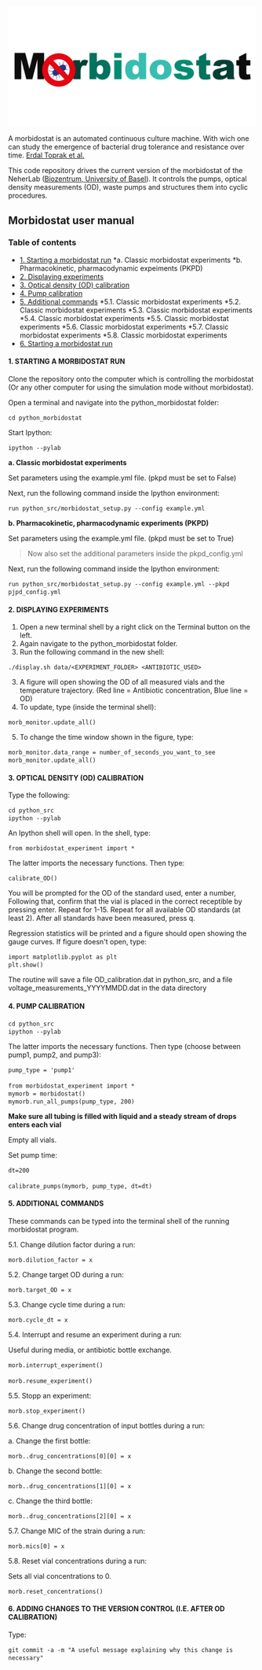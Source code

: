 <p align="center"><img src="misc/Element 2.png" alt="Morbidostat" width="600"></p>

A morbidostat is an automated continuous culture machine. With wich one can study the emergence of bacterial drug tolerance and resistance over time. [Erdal Toprak et al.](https://www.ncbi.nlm.nih.gov/pmc/articles/PMC3708598/)

This code repository drives the current version of the morbidostat of the NeherLab ([Biozentrum, University of Basel](https://www.biozentrum.unibas.ch/research/research-groups/research-groups-a-z/overview/unit/research-group-richard-neher)). It controls the pumps, optical density measurements (OD), waste pumps and structures them into cyclic procedures.

## Morbidostat user manual

### Table of contents
* [1. Starting a morbidostat run](#1-starting-a-morbidostat-run)
    *a. Classic morbidostat experiments
    *b. Pharmacokinetic, pharmacodynamic expeiments (PKPD)
* [2. Displaying experiments](#2-displaying-experiments)
* [3. Optical density (OD) calibration](#3-optical-density-od-calibration)
* [4. Pump calibration](#4-pump-calibration)
* [5. Additional commands](#5-additional-commands)
    *5.1. Classic morbidostat experiments
    *5.2. Classic morbidostat experiments
    *5.3. Classic morbidostat experiments
    *5.4. Classic morbidostat experiments
    *5.5. Classic morbidostat experiments
    *5.6. Classic morbidostat experiments
    *5.7. Classic morbidostat experiments
    *5.8. Classic morbidostat experiments
* [6. Starting a morbidostat run](#6-adding-changes-to-the-version-control-ie-after-od-calibration)


#### 1. STARTING A MORBIDOSTAT RUN

Clone the repository onto the computer which is controlling the morbidostat (Or any other computer for using the simulation mode without morbidostat).

Open a terminal and navigate into the python_morbidostat folder:
```
cd python_morbidostat
```

Start Ipython:
```
ipython --pylab
```

**a. Classic morbidostat experiments**

Set parameters using the example.yml file. (pkpd must be set to False)

Next, run the following command inside the Ipython environment:
```
run python_src/morbidostat_setup.py --config example.yml
```

**b. Pharmacokinetic, pharmacodynamic experiments (PKPD)**

Set parameters using the example.yml file. (pkpd must be set to True)

> Now also set the additional parameters inside the pkpd_config.yml

Next, run the following command inside the Ipython environment:
```
run python_src/morbidostat_setup.py --config example.yml --pkpd pjpd_config.yml
```

#### 2. DISPLAYING EXPERIMENTS

1. Open a new terminal shell by a right click on the Terminal button on the left.
2. Again navigate to the python_morbidostat folder.
2. Run the following command in the new shell:
```
./display.sh data/<EXPERIMENT_FOLDER> <ANTIBIOTIC_USED>
```
3. A figure will open showing the OD of all measured vials and the temperature trajectory. (Red line = Antibiotic concentration, Blue line = OD)
4. To update, type (inside the terminal shell):
```
morb_monitor.update_all()
```
5. To change the time window shown in the figure, type:
```
morb_monitor.data_range = number_of_seconds_you_want_to_see
morb_monitor.update_all()
```
#### 3. OPTICAL DENSITY (OD) CALIBRATION

Type the following:
```
cd python_src
ipython --pylab
```

An Ipython shell will open.
In the shell, type:
```
from morbidostat_experiment import *
```
The latter imports the necessary functions.
Then type:
```
calibrate_OD()
```
You will be prompted for the OD of the standard used, enter a number,
Following that, confirm that the vial is placed in the correct receptible by pressing enter.
Repeat for 1-15.
Repeat for all available OD standards (at least 2).
After all standards have been measured, press q.

Regression statistics will be printed and a figure should open showing the gauge curves.
If figure doesn't open, type:
```
import matplotlib.pyplot as plt
plt.show()
```
The routine will save a file OD_calibration.dat in python_src,
and a file voltage_measurements_YYYYMMDD.dat in the data directory

#### 4. PUMP CALIBRATION
```
cd python_src
ipython --pylab
```

The latter imports the necessary functions.
Then type (choose between pump1, pump2, and pump3):
```
pump_type = 'pump1'

from morbidostat_experiment import *
mymorb = morbidostat()
mymorb.run_all_pumps(pump_type, 200)
```
**Make sure all tubing is filled with liquid and a steady stream of drops enters each vial**

Empty all vials.

Set pump time:
```
dt=200

calibrate_pumps(mymorb, pump_type, dt=dt)
```
#### 5. ADDITIONAL COMMANDS
These commands can be typed into the terminal shell of the running morbidostat program.

5.1. Change dilution factor during a run:
```
morb.dilution_factor = x
```

5.2. Change target OD during a run:
```
morb.target_OD = x
```

5.3. Change cycle time during a run:
```
morb.cycle_dt = x
```

5.4. Interrupt and resume an experiment during a run:

Useful during media, or antibiotic bottle exchange.

```
morb.interrupt_experiment()

morb.resume_experiment()
```

5.5. Stopp an experiment:
```
morb.stop_experiment()
```

5.6. Change drug concentration of input bottles during a run:

a. Change the first bottle:
```
morb..drug_concentrations[0][0] = x
```

b. Change the second bottle:
```
morb..drug_concentrations[1][0] = x
```

c. Change the third bottle:
```
morb..drug_concentrations[2][0] = x
```

5.7. Change MIC of the strain during a run:
```
morb.mics[0] = x
```

5.8. Reset vial concentrations during a run:

Sets all vial concentrations to 0.

```
morb.reset_concentrations()
```

#### 6. ADDING CHANGES TO THE VERSION CONTROL (I.E. AFTER OD CALIBRATION)

Type:

```
git commit -a -m "A useful message explaining why this change is necessary"
```


